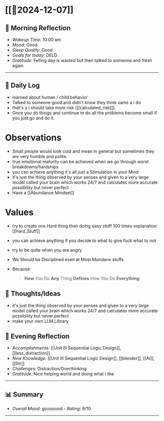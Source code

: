 #  [[📅2024-12-07]]

## 🌅 Morning Reflection
- *Wakeup Time:* 10:00 am 
- *Mood:* Good 
- *Sleep Quality:* Good
- *Goals for today:* DELD
- *Gratitude:* Felling day is wasted but then talked to someone and fresh again
---
## 📝 Daily Log
- learned about human / child  behavior 
- Talked to someone good and didn't know they think same a i do 
- that's y i should take more risk ([[calculated_risk]]).
- Once you do things and continue to do all the problems become small if you just go and do it.

# Observations
- Small people would look cold and mean in general but sometimes they are very humble and polite.   
- true emotional maturity can be achieved when we go through worst breakdowns/hardships
- you can achieve anything it's all just a Stimulation in your Mind 
- it's just the thing observed by your senses and given to a very large model called your brain which works 24/7 and calculates more accurate possibility but never perfect
- Have a [[Abundance Mindset]]
# Values
- try to create one Hard thing then doing easy stuff 100 times explanation  [[Hard_Stuff]]
- you can achieve anything if you decide to what to give fuck what to not 
- try to be quite when you are angry 
- We Should be Disciplined even at Most Mundane stuffs  
- Because 

  > **How** *You* Do **Any** Thing **Defines** How *You* Do **Everything**. 
## 🧠 Thoughts/Ideas
- it's just the thing observed by your senses and given to a very large model called your brain which works 24/7 and calculates more accurate possibility but never perfect
- make your own LLM,Library 
## 🌙 Evening Reflection
- *Accomplishments:* [[Unit III Sequential Logic Design]], [[less_distraction]]
- *New Knowledge:* [[Unit III Sequential Logic Design]], [[blender]], [[AI]], [[llm]]
- *Challenges:* Distraction/Overthinking
- *Gratitude:* Nice helping world and doing what i like 
---
## 📊 Summary
- *Overall Mood:* gooooood
- *Rating:* 9/10
---
